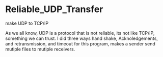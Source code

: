 # Reliable_UDP_Transfer
make UDP to TCP/IP


As we all know, UDP is a protocol that is not reliable, its not like TCP/IP, something we can trust. I did three ways hand shake, Acknoledgements, and retransmission, and timeout for this program, makes a sender send mutiple files to mutiple receivers. 
